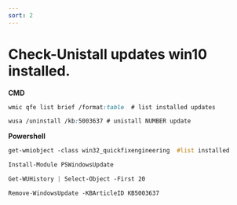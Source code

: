 ```yaml
---
sort: 2
---
```


# Check-Unistall updates win10 installed.

**CMD**
```scss
wmic qfe list brief /format:table  # list installed updates 

wusa /uninstall /kb:5003637 # unistall NUMBER update
```

**Powershell**
```scss
get-wmiobject -class win32_quickfixengineering  #list installed

Install-Module PSWindowsUpdate

Get-WUHistory | Select-Object -First 20

Remove-WindowsUpdate -KBArticleID KB5003637
```

